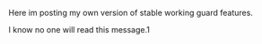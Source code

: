 Here im posting my own version of stable working guard features.

I know no one will read this message.1  

